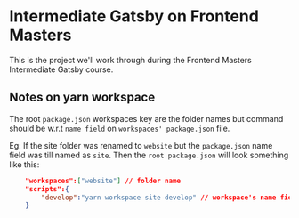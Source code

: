 # Intermediate Gatsby on Frontend Masters

This is the project we'll work through during the Frontend Masters Intermediate Gatsby course.

## Notes on yarn workspace

The root `package.json` workspaces key are the folder names but command should be w.r.t `name field` on `workspaces' package.json` file. 

Eg: If the site folder was renamed to `website` but the `package.json` name field was till named as `site`. Then the `root package.json` will look something like this:

```json
	"workspaces":["website"] // folder name
	"scripts":{
		"develop":"yarn workspace site develop" // workspace's name field on package.json
	}
```
